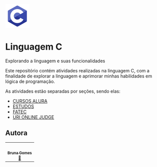 <img src="https://github.com/littlebru/Linguagem-C/blob/master/imagens/Linguagem_C.png" width="15%;" alt="Logo com letra C" title="Letra C"/><h1>Linguagem C</h1>
<p>Explorando a linguagem e suas funcionalidades</p>

Este repositório contém atividades realizadas na linguagem C, com a finalidade de explorar a linguagem e aprimorar minhas habilidades em lógica de programação.

As atividades estão separadas por seções, sendo elas:

- [CURSOS ALURA](https://github.com/littlebru/Linguagem-C/blob/master/CURSOS%20ALURA/README.md)
- [ESTUDOS](https://github.com/littlebru/Linguagem-C/blob/master/ESTUDOS/README.md)
- [FATEC](https://github.com/littlebru/Linguagem-C/blob/master/FATEC/README.md)
- [URI ONLINE JUDGE](https://github.com/littlebru/Linguagem-C/blob/master/URI%20ONLINE%20JUDGE/README.md)


## Autora
<table>
  <tr>
    <td align="center"><a href="https://github.com/littlebru"><img src="https://avatars3.githubusercontent.com/u/41810923?s=460&u=c2196ec3a4f76218d7b11bb2a9cf025d2d2e9fdc&v=4" width="100px;" alt=""/><br /><sub><b>Bruna Gomes</b></sub></a><br /><a href="https://github.com/littlebru/Linguagem-C/" title="Code">💙</a></td>
</table>
